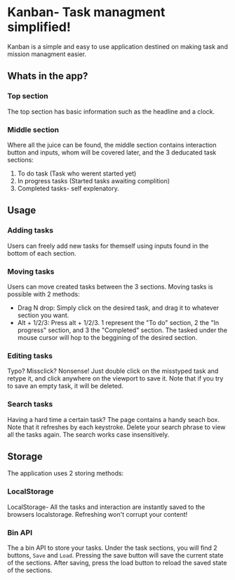 # Kanban- Task managment simplified!
Kanban is a simple and easy to use application destined on making task and mission managment easier.

## Whats in the app?

### Top section
The top section has basic information such as the headline and a clock.

### Middle section
Where all the juice can be found, the middle section contains interaction button and inputs, whom will be covered later, and the 3 deducated task sections:

1. To do task (Task who werent started yet) 
2. In progress tasks (Started tasks awaiting complition)
3. Completed tasks- self explenatory.

## Usage

### Adding tasks
Users can freely add new tasks for themself using inputs found in the bottom of each section.

### Moving tasks
Users can move created tasks between the 3 sections. Moving tasks is possible with 2 methods:
- Drag N drop: Simply click on the desired task, and drag it to whatever section you want.
- Alt + 1/2/3: Press alt + 1/2/3. 1 represent the "To do" section, 2 the "In progress" section, and 3 the "Completed" section.
The tasked under the mouse cursor will hop to the beggining of the desired section.

### Editing tasks
Typo? Missclick? Nonsense! Just double click on the misstyped task and retype it, and click anywhere on the viewport to save it. Note that if you try to save an empty task, it will be deleted.

### Search tasks
Having a hard time a certain task? The page contains a handy seach box. Note that it refreshes by each keystroke. Delete your search phrase to view all the tasks again. The search works case insensitively.

## Storage
The application uses 2 storing methods:

### LocalStorage
LocalStorage- All the tasks and interaction are instantly saved to the browsers localstorage. Refreshing won't corrupt your content!

### Bin API
The a bin API to store your tasks. Under the task sections, you will find 2 buttons, `Save` and `Load`. Pressing the save button will save the current state of the sections. After saving, press the load button to reload the saved state of the sections.